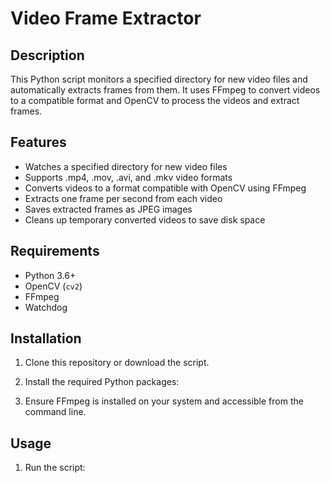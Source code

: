 # Video Frame Extractor

## Description

This Python script monitors a specified directory for new video files and automatically extracts frames from them. It uses FFmpeg to convert videos to a compatible format and OpenCV to process the videos and extract frames.

## Features

- Watches a specified directory for new video files
- Supports .mp4, .mov, .avi, and .mkv video formats
- Converts videos to a format compatible with OpenCV using FFmpeg
- Extracts one frame per second from each video
- Saves extracted frames as JPEG images
- Cleans up temporary converted videos to save disk space

## Requirements

- Python 3.6+
- OpenCV (`cv2`)
- FFmpeg
- Watchdog

## Installation

1. Clone this repository or download the script.
2. Install the required Python packages:

3. Ensure FFmpeg is installed on your system and accessible from the command line.

## Usage

1. Run the script:

